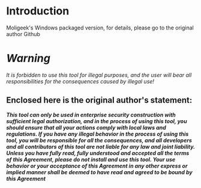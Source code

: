 # Introduction

Moligeek's Windows packaged version, for details, please go to the original author Github


# *Warning*

*It is forbidden to use this tool for illegal purposes, and the user will bear all responsibilities for the consequences caused by illegal use!*

## **Enclosed here is the original author's statement:**

***This tool can only be used in enterprise security construction with sufficient legal authorization, and in the process of using this tool, you should ensure that all your actions comply with local laws and regulations. If you have any illegal behavior in the process of using this tool, you will be responsible for all the consequences, and all developers and all contributors of this tool are not liable for any law and joint liability. Unless you have fully read, fully understood and accepted all the terms of this Agreement, please do not install and use this tool. Your use behavior or your acceptance of this Agreement in any other express or implied manner shall be deemed to have read and agreed to be bound by this Agreement***